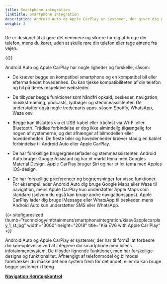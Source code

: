 ```yaml
---
title: Smartphone integration
linktitle: Smartphone integration
description: Android Auto og Apple CarPlay er systemer, der giver dig mulighed for at tilslutte din smartphone til bilens infotainmentsystem og få adgang til nogle af telefonens funktioner på bilens display.
weight: 3
---
```

<!-- markdownlint-disable MD033 -->
De er designet til at gøre det nemmere og sikrere for dig at bruge din telefon, mens du kører, uden at skulle røre din telefon eller tage øjnene fra vejen.

{{<evkxdisplayaddarticle />}}

Android Auto og Apple CarPlay har nogle ligheder og forskelle, såsom:

- De kræver begge en kompatibel smartphone og en kompatibel bil eller eftermarkedet hovedenhed. Du kan tjekke kompatibiliteten af ​​din telefon og bil på deres respektive websteder.

- De tilbyder begge funktioner som håndfri opkald, beskeder, navigation, musikstreaming, podcasts, lydbøger og stemmeassistenter. De understøtter også nogle tredjeparts apps, såsom Spotify, WhatsApp, Waze osv.

- Begge kan tilsluttes via et USB-kabel eller trådløst via Wi-Fi eller Bluetooth. Trådløs forbindelse er dog ikke almindelig tilgængelig for nogen af ​​systemerne, og det afhænger af bilmodellen eller hovedenheden. De fleste biler og hovedenheder kræver stadig en kablet forbindelse til Android Auto eller Apple CarPlay.

- De har forskellige brugergrænseflader og stemmeassistenter. Android Auto bruger Google Assistant og har et mørkt tema med Googles Material Design. Apple CarPlay bruger Siri og har et let tema med Apples iOS-design.

- De har forskellige præferencer og begrænsninger for visse funktioner. For eksempel lader Android Auto dig bruge Google Maps eller Waze til navigation, mens Apple CarPlay kun understøtter Apple Maps som standard (selvom du også kan bruge andre navigationsapps). Apple CarPlay lader dig bruge iMessage eller WhatsApp til beskeder, mens Android Auto kun understøtter SMS eller WhatsApp.

{{< sitefiguresized thumb="technology/infotainment/smartphoneintegration/kiaev6applecarplay_1_st.jpg" width="3000" height="2018" title="Kia EV6 with Apple Car Play" >}}

Android Auto og Apple CarPlay er systemer, der har til formål at forbedre din køreoplevelse ved at integrere din smartphone med bilens infotainmentsystem. De tilbyder lignende funktioner, men har forskellige designs og funktionalitet. Afhængigt af telefonmodel og bilmodel foretrækker du måske det ene system frem for det andet, eller du kan bruge begge systemer i flæng

<div class="mt-3 mb-3">
     <a href="../navigation/" class="text-decoration-none text-black"><strong><i class="bi-arrow-left"></i> Navigation</strong></ a>
     <a href="../vehiclecontrol/" class="text-decoration-none text-black float-end"><strong>Køretøjskontrol <i class="bi-arrow-right"></i></strong></a>
</div>